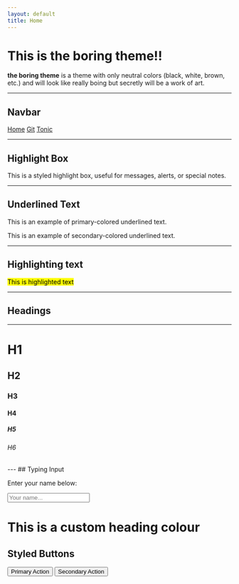 ```yaml
---
layout: default
title: Home
---
```


[comment]: <> (inspired by neon-x witht the contents of this .md file)

# This is the boring theme!!

**the boring theme** is a theme with only neutral colors (black, white, brown, etc.) and will look like really boing but secretly will be a work of art.

---

## Navbar

<div class="floating-navbar">
  <a href="https://ominous-umbrella-v49w55qv6q9h6q9r-4000.app.github.dev/">Home</a>
  <a href="https://github.com/sahilchess/tonic">Git</a>
  <a href="https://tonic.hackclub.com/">Tonic</a>
</div>


---

## Highlight Box

<div class="highlight-box">
   This is a styled highlight box, useful for messages, alerts, or special notes.
</div>

---

## Underlined Text

<p class="underline-primary">This is an example of primary-colored underlined text.</p>
<p class="underline-secondary">This is an example of secondary-colored underlined text.</p>

---
## Highlighting text

<mark>This is highlighted text</mark>

---
## Headings

---

<h1>H1</h1>
<h2>H2</h2>
<h3>H3</h3>
<h4>H4</h4>
<h5>H5</h5>
<h6>H6</h6>
---
##  Typing Input

<div class="card">
  <p>Enter your name below:</p>
  <input type="text" class="typing-box" placeholder="Your name..." />
</div>

# This is a custom heading colour

<div class="card">
  <h2>Styled Buttons</h2>
  <button class="btn-primary">Primary Action</button>
  <button class="btn-secondary">Secondary Action</button>
</div>
